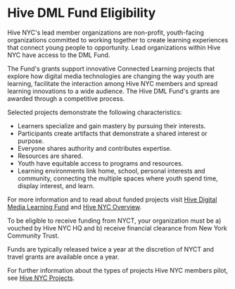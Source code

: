 # Hive DML Fund Eligibility

Hive NYC's lead member organizations are non-profit, youth-facing organizations committed to working together to create learning experiences that connect young people to opportunity. Lead organizations within Hive NYC have access to the DML Fund.

The Fund's grants support innovative Connected Learning projects that explore how digital media technologies are changing the way youth are learning, facilitate the interaction among Hive NYC members and spread learning innovations to a wide audience. The Hive DML Fund's grants are awarded through a competitive process.

Selected projects demonstrate the following characteristics:
* Learners specialize and gain mastery by pursuing their interests.
* Participants create artifacts that demonstrate a shared interest or purpose.
* Everyone shares authority and contributes expertise.
* Resources are shared.
* Youth have equitable access to programs and resources.
* Learning environments link home, school, personal interests and community, connecting the multiple spaces where youth spend time, display interest, and learn.

For more information and to read about funded projects visit [Hive Digital Media Learning Fund](http://www.nycommunitytrust.org/AboutTheTrust/CollaborativeFunds/HiveDigitalMediaLearningFund/tabid/620/Default.aspx) and [Hive NYC Overview](../hive_nyc_overview/README.md).

To be eligible to receive funding from NYCT, your organization must be a) vouched by Hive NYC HQ and b) receive financial clearance from New York Community Trust.

Funds are typically released twice a year at the discretion of NYCT and travel grants are available once a year.

For further information about the types of projects Hive NYC members pilot, see [Hive NYC Projects](../hive_nyc_projects/README.md).
